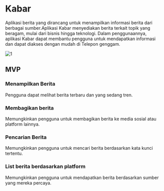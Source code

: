 # Kabar
Aplikasi berita yang dirancang untuk menampilkan informasi berita dari berbagai sumber.Aplikasi Kabar menyediakan berita terkait topik yang beragam, mulai dari bisnis hingga teknologi. Dalam penggunaannya, aplikasi Kabar dapat membantu pengguna untuk mendapatkan informasi dan dapat diakses dengan mudah di Telepon genggam.

![1](https://github.com/yusmnn/flutter_news_app/assets/76932249/ff917b35-2259-419b-9f47-e72d88a34667)

## MVP
### Menampilkan Berita
  Pengguna dapat melihat berita terbaru dan yang sedang tren.
### Membagikan berita
  Memungkinkan pengguna untuk membagikan berita ke media sosial atau platform lainnya.
### Pencarian Berita
  Memungkinkan pengguna untuk mencari berita berdasarkan kata kunci tertentu.
### List berita berdasarkan platform
  Memungkinkan pengguna untuk mendapatkan berita berdasarkan sumber yang mereka percaya.
